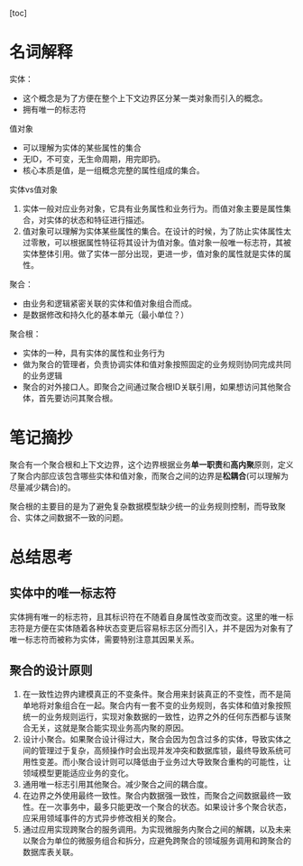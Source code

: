 [toc]



# 名词解释

实体：

- 这个概念是为了方便在整个上下文边界区分某一类对象而引入的概念。
- 拥有唯一的标志符

值对象

- 可以理解为实体的某些属性的集合
- 无ID，不可变，无生命周期，用完即扔。
- 核心本质是值，是一组概念完整的属性组成的集合。

实体vs值对象

1. 实体一般对应业务对象，它具有业务属性和业务行为。而值对象主要是属性集合，对实体的状态和特征进行描述。
2. 值对象可以理解为实体某些属性的集合。在设计的时候，为了防止实体属性太过零散，可以根据属性特征将其设计为值对象。值对象一般唯一标志符，其被实体整体引用。做了实体一部分出现，更进一步，值对象的属性就是实体的属性。



聚合：

- 由业务和逻辑紧密关联的实体和值对象组合而成。
- 是数据修改和持久化的基本单元（最小单位？）



聚合根：

- 实体的一种，具有实体的属性和业务行为
- 做为聚合的管理者，负责协调实体和值对象按照固定的业务规则协同完成共同的业务逻辑
- 聚合的对外接口人。即聚合之间通过聚合根ID关联引用，如果想访问其他聚合体，首先要访问其聚合根。



# 笔记摘抄

聚合有一个聚合根和上下文边界，这个边界根据业务**单一职责**和**高内聚**原则，定义了聚合内部应该包含哪些实体和值对象，而聚合之间的边界是**松耦合**(可以理解为尽量减少耦合)的。

聚合根的主要目的是为了避免复杂数据模型缺少统一的业务规则控制，而导致聚合、实体之间数据不一致的问题。





# 总结思考

## 实体中的唯一标志符

实体拥有唯一的标志符，且其标识符在不随着自身属性改变而改变。这里的唯一标志符是方便在实体随着各种状态变更后容易标志区分而引入，并不是因为对象有了唯一标志符而被称为实体，需要特别注意其因果关系。



## 聚合的设计原则

1. 在一致性边界内建模真正的不变条件。聚合用来封装真正的不变性，而不是简单地将对象组合在一起。聚合内有一套不变的业务规则，各实体和值对象按照统一的业务规则运行，实现对象数据的一致性，边界之外的任何东西都与该聚合无关，这就是聚合能实现业务高内聚的原因。
2. 设计小聚合。如果聚合设计得过大，聚合会因为包含过多的实体，导致实体之间的管理过于复杂，高频操作时会出现并发冲突和数据库锁，最终导致系统可用性变差。而小聚合设计则可以降低由于业务过大导致聚合重构的可能性，让领域模型更能适应业务的变化。
3. 通用唯一标志引用其他聚合。减少聚合之间的耦合度。
4. 在边界之外使用最终一致性。聚合内数据强一致性，而聚合之间数据最终一致性。在一次事务中，最多只能更改一个聚合的状态。如果设计多个聚合状态，应采用领域事件的方式异步修改相关的聚合。
5. 通过应用实现跨聚合的服务调用。为实现微服务内聚合之间的解耦，以及未来以聚合为单位的微服务组合和拆分，应避免跨聚合的领域服务调用和跨聚合的数据库表关联。



